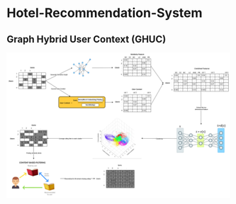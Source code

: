 # Hotel-Recommendation-System
## Graph Hybrid User Context (GHUC)
![System Architecture](/GHUC.drawio.png)

